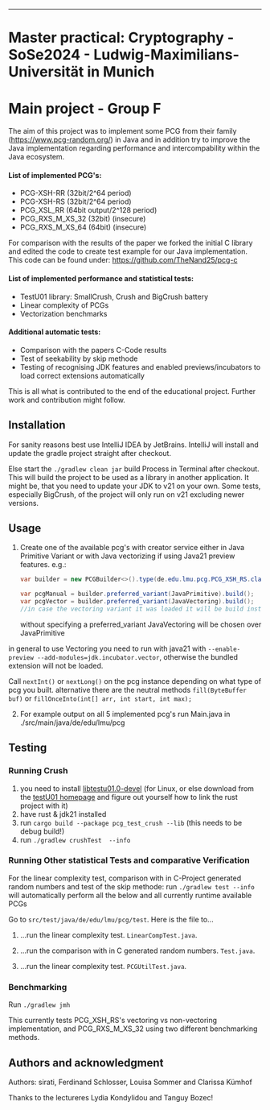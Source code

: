 ***

# Master practical: Cryptography - SoSe2024 - Ludwig-Maximilians-Universität in Munich

# Main project - Group F

The aim of this project was to implement some PCG from their family (https://www.pcg-random.org/) in Java and in
addition
try to improve the Java implementation regarding performance and intercompability within the Java ecosystem.

#### List of implemented PCG's:

* PCG-XSH-RR (32bit/2^64 period)
* PCG-XSH-RS (32bit/2^64 period)
* PCG_XSL_RR (64bit output/2^128 period)
* PCG_RXS_M_XS_32 (32bit) (insecure)
* PCG_RXS_M_XS_64 (64bit) (insecure)

For comparison with the results of the paper we forked the initial C library and edited the code to create test example
for our Java implementation. This code can be found under: https://github.com/TheNand25/pcg-c

#### List of implemented performance and statistical tests:

* TestU01 library: SmallCrush, Crush and BigCrush battery
* Linear complexity of PCGs
* Vectorization benchmarks

#### Additional automatic tests:

* Comparison with the papers C-Code results
* Test of seekability by skip methode
* Testing of recognising JDK features and enabled previews/incubators to load correct extensions automatically

This is all what is contributed to the end of the educational project. Further work and contribution might follow.

## Installation

For sanity reasons best use IntelliJ IDEA by JetBrains.
IntelliJ will install and update the gradle project straight after checkout.

Else start the ```./gradlew clean jar``` build Process in Terminal after checkout. This will build the project to be
used as a library in another application. It might be, that you need to update your JDK to v21 on your own. Some tests,
especially BigCrush, of the project will only run on v21 excluding newer versions.

## Usage

1. Create one of the available pcg's with creator service either in Java Primitive Variant or with Java vectorizing if
   using Java21 preview features. e.g.:

    ```java
    var builder = new PCGBuilder<>().type(de.edu.lmu.pcg.PCG_XSH_RS.class).seed(42L);
    
    var pcgManual = builder.preferred_variant(JavaPrimitive).build();
    var pcgVector = builder.preferred_variant(JavaVectoring).build();
    //in case the vectoring variant it was loaded it will be build instead
    ```
   without specifying a preferred_variant JavaVectoring will be chosen over JavaPrimitive

in general to use Vectoring you need to run with java21 with ```--enable-preview --add-modules=jdk.incubator.vector```,
otherwise the bundled extension will not be loaded.

Call ```nextInt()``` or ```nextLong()``` on the pcg instance depending on what type of pcg you built. alternative there
are the neutral methods `fill(ByteBuffer buf)` or `fillOnceInto(int[] arr, int start, int max);`

2. For example output on all 5 implemented pcg's run Main.java in ./src/main/java/de/edu/lmu/pcg

## Testing

### Running Crush

1. you need to install [libtestu01.0-devel](https://packages.debian.org/sid/libtestu01-0-dev) (for Linux, or else
   download from the [testU01 homepage](https://simul.iro.umontreal.ca/testu01/tu01.html) and figure out yourself how to
   link the rust project with it)
2. have rust & jdk21 installed
3. run ```cargo build --package pcg_test_crush --lib``` (this needs to be debug build!)
4. run ```./gradlew crushTest  --info```

### Running Other statistical Tests and comparative Verification

For the linear complexity test, comparison with in C-Project generated random numbers and test of the skip methode:
run ```./gradlew test --info``` will automatically perform all the below and all currently runtime available PCGs

Go to ```src/test/java/de/edu/lmu/pcg/test```. Here is the file to...

1. ...run the linear complexity test. ```LinearCompTest.java```.


2. ...run the comparison with in C generated random numbers. ```Test.java```.


3. ...run the linear complexity test. ```PCGUtilTest.java```.

### Benchmarking

Run ```./gradlew jmh```

This currently tests PCG_XSH_RS's vectoring vs non-vectoring implementation,
and PCG_RXS_M_XS_32 using two different benchmarking methods.

## Authors and acknowledgment

Authors: sirati, Ferdinand Schlosser, Louisa Sommer and Clarissa Kümhof

Thanks to the lectureres Lydia Kondylidou and Tanguy Bozec!
